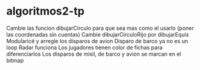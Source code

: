 # algoritmos2-tp

Cambie las funcion dibujarCirculo para que sea mas como el usarlo (poner las coordenadas sin cuentas)
Cambie dibujarCirculoRijo por dibujarEquis
Modularicé y arregle los disparos de avion
Disparo de barco ya no es un loop
Radar funciona
Los jugadores tienen color de fichas para diferenciarlos
Los disparos de misil, de barco y avion se marcan en el bitmap
